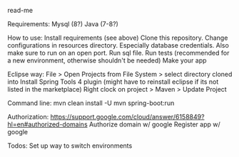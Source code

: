 read-me

Requirements:
Mysql (8?)
Java (7-8?)

How to use:
Install requirements (see above)
Clone this repository.
Change configurations in resources directory. 
	Especially database credentials.
	Also make sure to run on an open port.
Run sql file.
Run tests (recommended for a new environment, otherwise shouldn't be needed)
Make your app

Eclipse way:
File > Open Projects from File System > select directory cloned into
Install Spring Tools 4 plugin (might have to reinstall eclipse if its not listed in the marketplace)
Right clock on project > Maven > Update Project

Command line:
mvn clean install -U
mvn spring-boot:run

Authorization:
https://support.google.com/cloud/answer/6158849?hl=en#authorized-domains
Authorize domain w/ google 
Register app w/ google

Todos:
Set up way to switch environments

